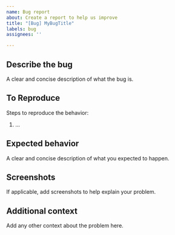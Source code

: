 ```yaml
---
name: Bug report
about: Create a report to help us improve
title: "[Bug] MyBugTitle"
labels: bug
assignees: ''

---
```


## Describe the bug
A clear and concise description of what the bug is.

## To Reproduce
Steps to reproduce the behavior:
1. ...

## Expected behavior
A clear and concise description of what you expected to happen.

## Screenshots
If applicable, add screenshots to help explain your problem.

## Additional context
Add any other context about the problem here.
